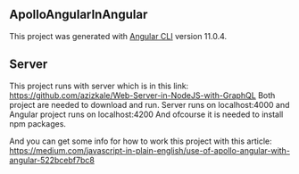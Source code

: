## ApolloAngularInAngular

This project was generated with [Angular CLI](https://github.com/angular/angular-cli) version 11.0.4.

## Server

This project runs with server which is in this link: https://github.com/azizkale/Web-Server-in-NodeJS-with-GraphQL
Both project are needed to download and run. Server runs on localhost:4000 and Angular project runs on localhost:4200
And ofcourse it is needed to install npm packages.

And you can get some info for how to work this project with this article: https://medium.com/javascript-in-plain-english/use-of-apollo-angular-with-angular-522bcebf7bc8
